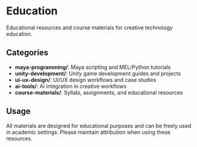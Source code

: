 # Education

Educational resources and course materials for creative technology education.

## Categories

- **maya-programming/**: Maya scripting and MEL/Python tutorials
- **unity-development/**: Unity game development guides and projects
- **ui-ux-design/**: UI/UX design workflows and case studies
- **ai-tools/**: AI integration in creative workflows
- **course-materials/**: Syllabi, assignments, and educational resources

## Usage

All materials are designed for educational purposes and can be freely used in academic settings. Please maintain attribution when using these resources.